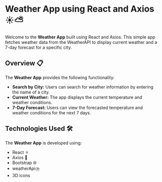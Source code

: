 # Weather App using React and Axios ☀️⛅

Welcome to the **Weather App** built using React and Axios. This simple app fetches weather data from the WeatherAPI to display current weather and a 7-day forecast for a specific city.

## Overview 📋

The **Weather App** provides the following functionality:

- **Search by City:** Users can search for weather information by entering the name of a city.
- **Current Weather:** The app displays the current temperature and weather conditions.
- **7-Day Forecast:** Users can view the forecasted temperature and weather conditions for the next 7 days.

## Technologies Used 🛠️

The **Weather App** is developed using:

- React ⚛️
- Axios 📡
- Bootstrap 🌐
- weatherApi⛈️
- 3D icons
